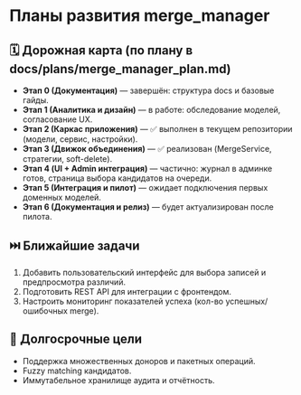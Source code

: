 # Планы развития merge_manager

## 🗓️ Дорожная карта (по плану в docs/plans/merge_manager_plan.md)
- **Этап 0 (Документация)** — завершён: структура docs и базовые гайды.
- **Этап 1 (Аналитика и дизайн)** — в работе: обследование моделей, согласование UX.
- **Этап 2 (Каркас приложения)** — ✅ выполнен в текущем репозитории (модели, сервис, настройки).
- **Этап 3 (Движок объединения)** — ✅ реализован (MergeService, стратегии, soft-delete).
- **Этап 4 (UI + Admin интеграция)** — частично: журнал в админке готов, страница выбора кандидатов на очереди.
- **Этап 5 (Интеграция и пилот)** — ожидает подключения первых доменных моделей.
- **Этап 6 (Документация и релиз)** — будет актуализирован после пилота.

## ⏭️ Ближайшие задачи
1. Добавить пользовательский интерфейс для выбора записей и предпросмотра различий.
2. Подготовить REST API для интеграции с фронтендом.
3. Настроить мониторинг показателей успеха (кол-во успешных/ошибочных merge).

## 🔭 Долгосрочные цели
- Поддержка множественных доноров и пакетных операций.
- Fuzzy matching кандидатов.
- Иммутабельное хранилище аудита и отчётность.
